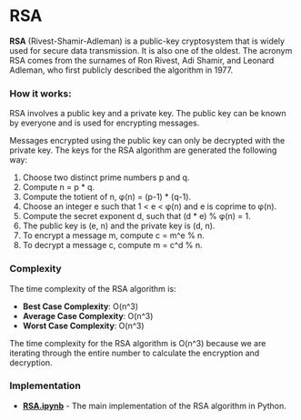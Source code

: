 # RSA

**RSA** (Rivest-Shamir-Adleman) is a public-key cryptosystem that is widely used for secure data transmission. 
It is also one of the oldest. The acronym RSA comes from the surnames of Ron Rivest, Adi Shamir, and Leonard Adleman, 
who first publicly described the algorithm in 1977.

### How it works:

RSA involves a public key and a private key. The public key can be known by everyone and is used for encrypting messages.

Messages encrypted using the public key can only be decrypted with the private key. The keys for the RSA algorithm are generated the following way:

1. Choose two distinct prime numbers p and q.
2. Compute n = p * q.
3. Compute the totient of n, φ(n) = (p-1) * (q-1).
4. Choose an integer e such that 1 < e < φ(n) and e is coprime to φ(n).
5. Compute the secret exponent d, such that (d * e) % φ(n) = 1.
6. The public key is (e, n) and the private key is (d, n).
7. To encrypt a message m, compute c = m^e % n.
8. To decrypt a message c, compute m = c^d % n.

### Complexity

The time complexity of the RSA algorithm is:

* **Best Case Complexity**: O(n^3)
* **Average Case Complexity**: O(n^3)
* **Worst Case Complexity**: O(n^3)

The time complexity for the RSA algorithm is O(n^3) because we are iterating through the entire number to calculate the encryption and decryption.

### Implementation

- **[RSA.ipynb](RSA.ipynb)** - The main implementation of the RSA algorithm in Python.